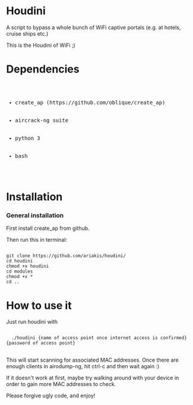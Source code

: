 # Houdini

A script to bypass a whole bunch of WiFi captive portals (e.g. at hotels, cruise ships etc.)

This is the Houdini of WiFi ;)

# Dependencies

<pre>
<ul>
  <li>create_ap (https://github.com/oblique/create_ap)</li>
  <li>aircrack-ng suite</li>
  <li>python 3</li>
  <li>bash</li>
</ul>
</pre>

# Installation

<h3>General installation</h3> 

First install create_ap from github.

Then run this in terminal:

<pre><code>
git clone https://github.com/ariakis/houdini/
cd houdini
chmod +x houdini
cd modules
chmod +x *
cd ..</code></pre>

# How to use it

Just run houdini with

<pre>
<code>
  ./houdini {name of access point once internet access is confirmed} {password of access point}
</code>
</pre>

This will start scanning for associated MAC addresses. Once there are enough clients in airodump-ng, hit ctrl-c and then wait again :)

If it doesn't work at first, maybe try walking around with your device in order to gain more MAC addresses to check.

Please forgive ugly code, and enjoy!
